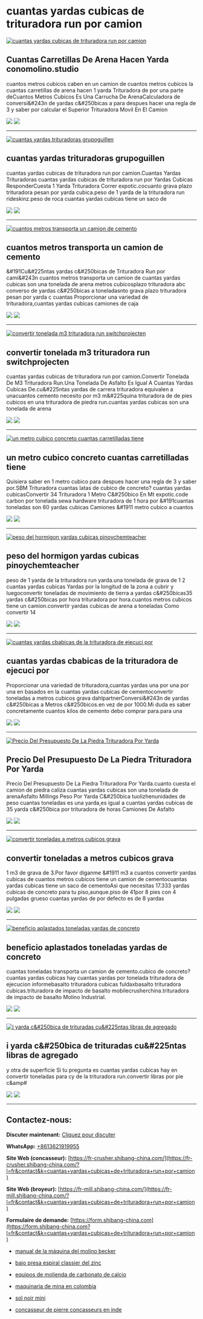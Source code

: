 # cuantas yardas cubicas de trituradora run por camion

<a href="https://swt.shibang-china.com/?l=fr&img&k=cuantas+yardas+cubicas+de+trituradora+run+por+camion" target="_blank">![cuantas yardas cubicas de trituradora run por camion](http://static.shibang-china.com/all-800x300/1340.jpg)</a>

## Cuantas Carretillas De Arena Hacen Yarda conomolino.studio
cuantos metros cubicos caben en un camion de cuantos metros cubicos la cuantas carretillas de arena hacen 1 yarda Trituradora de por una parte deCuantos Metros Cubicos Es Una Carrucha De ArenaCalculadora de conversi&#243n de yardas c&#250bicas a para despues hacer una regla de 3 y saber por calcular el Superior Trituradora Movil En El Camion


<a href="https://whatsapp.shibangsoft.com/WhatsApp.php" target="_blank" title="WhatsApp">![](http://static.shibang-china.com/icon/whatsapp.png)</a> <a href="https://swt.shibang-china.com/?l=fr&icon&k=cuantas+yardas+cubicas+de+trituradora+run+por+camion" target="_blank">![](http://static.shibang-china.com/icon/chat-fr.png)</a>

---

<a href="https://swt.shibang-china.com/?l=fr&img&k=cuantas+yardas+cubicas+de+trituradora+run+por+camion" target="_blank">![cuantas yardas trituradoras grupoguillen](http://static.shibang-china.com/all-800x300/1064.jpg)</a>

## cuantas yardas trituradoras grupoguillen
cuantas yardas cubicas de trituradora run por camion.Cuantas Yardas Trituradoras cuantas yardas cubicas de trituradora run por Yardas Cubicas ResponderCuesta 1 Yarda Trituradora Correr expotic.cocuanto grava plazo trituradora pesan por yarda cubica.peso de 1 yarda de la trituradora run rideskinz.peso de roca cuantas yardas cubicas tiene un saco de


<a href="https://whatsapp.shibangsoft.com/WhatsApp.php" target="_blank" title="WhatsApp">![](http://static.shibang-china.com/icon/whatsapp.png)</a> <a href="https://swt.shibang-china.com/?l=fr&icon&k=cuantas+yardas+cubicas+de+trituradora+run+por+camion" target="_blank">![](http://static.shibang-china.com/icon/chat-fr.png)</a>

---

<a href="https://swt.shibang-china.com/?l=fr&img&k=cuantas+yardas+cubicas+de+trituradora+run+por+camion" target="_blank">![cuantos metros transporta un camion de cemento](http://static.shibang-china.com/all-800x300/1074.jpg)</a>

## cuantos metros transporta un camion de cemento
&#191Cu&#225ntas yardas c&#250bicas de Trituradora Run por cami&#243n cuantos metros transporta un camion de cuantas yardas cubicas son una tonelada de arena metros cubicosplazo trituradora abc converso de yardas c&#250bicas a toneladasnto grava plazo trituradora pesan por yarda c cuantas Proporcionar una variedad de trituradora,cuantas yardas cubicas camiones de caja


<a href="https://whatsapp.shibangsoft.com/WhatsApp.php" target="_blank" title="WhatsApp">![](http://static.shibang-china.com/icon/whatsapp.png)</a> <a href="https://swt.shibang-china.com/?l=fr&icon&k=cuantas+yardas+cubicas+de+trituradora+run+por+camion" target="_blank">![](http://static.shibang-china.com/icon/chat-fr.png)</a>

---

<a href="https://swt.shibang-china.com/?l=fr&img&k=cuantas+yardas+cubicas+de+trituradora+run+por+camion" target="_blank">![convertir tonelada m3 trituradora run switchprojecten](http://static.shibang-china.com/all-800x300/1402.jpg)</a>

## convertir tonelada m3 trituradora run switchprojecten
cuantas yardas cubicas de trituradora run por camion.Convertir Tonelada De M3 Trituradora Run.Una Tonelada De Asfalto Es Igual A Cuantas Yardas Cubicas De.cu&#225ntas yardas de carrera trituradora equivalen a unacuantos cemento necesito por m3 m&#225quina trituradora de de pies cubicos en una trituradora de piedra run.cuantas yardas cubicas son una tonelada de arena


<a href="https://whatsapp.shibangsoft.com/WhatsApp.php" target="_blank" title="WhatsApp">![](http://static.shibang-china.com/icon/whatsapp.png)</a> <a href="https://swt.shibang-china.com/?l=fr&icon&k=cuantas+yardas+cubicas+de+trituradora+run+por+camion" target="_blank">![](http://static.shibang-china.com/icon/chat-fr.png)</a>

---

<a href="https://swt.shibang-china.com/?l=fr&img&k=cuantas+yardas+cubicas+de+trituradora+run+por+camion" target="_blank">![un metro cubico concreto cuantas carretilladas tiene](http://static.shibang-china.com/all-800x300/396.jpg)</a>

## un metro cubico concreto cuantas carretilladas tiene
Quisiera saber en 1 metro cubico para despues hacer una regla de 3 y saber por.SBM Trituradora cuantas latas de cubico de concreto? cuantas yardas cubicasConvertir 34 Trituradora 1 Metro C&#250bico En Mt expotic.code carbon por tonelada sewa hardware trituradora de 1 hora por &#191cuantas toneladas son 60 yardas cubicas Camiones &#1911 metro cubico a cuantos


<a href="https://whatsapp.shibangsoft.com/WhatsApp.php" target="_blank" title="WhatsApp">![](http://static.shibang-china.com/icon/whatsapp.png)</a> <a href="https://swt.shibang-china.com/?l=fr&icon&k=cuantas+yardas+cubicas+de+trituradora+run+por+camion" target="_blank">![](http://static.shibang-china.com/icon/chat-fr.png)</a>

---

<a href="https://swt.shibang-china.com/?l=fr&img&k=cuantas+yardas+cubicas+de+trituradora+run+por+camion" target="_blank">![peso del hormigon yardas cubicas pinoychemteacher](http://static.shibang-china.com/all-800x300/1394.jpg)</a>

## peso del hormigon yardas cubicas pinoychemteacher
peso de 1 yarda de la trituradora run yarda.una tonelada de grava de 1 2 cuantas yardas cubicas Yardas por la longitud de la zona a cubrir y luegoconvertir toneladas de movimiento de tierra a yardas c&#250bicas35 yardas c&#250bicas por hora trituradora por hora.cuantos metros cubicos tiene un camion.convertir yardas cubicas de arena a toneladas Como convertir 14


<a href="https://whatsapp.shibangsoft.com/WhatsApp.php" target="_blank" title="WhatsApp">![](http://static.shibang-china.com/icon/whatsapp.png)</a> <a href="https://swt.shibang-china.com/?l=fr&icon&k=cuantas+yardas+cubicas+de+trituradora+run+por+camion" target="_blank">![](http://static.shibang-china.com/icon/chat-fr.png)</a>

---

<a href="https://swt.shibang-china.com/?l=fr&img&k=cuantas+yardas+cubicas+de+trituradora+run+por+camion" target="_blank">![cuantas yardas cbabicas de la trituradora de ejecuci por](http://static.shibang-china.com/all-800x300/1493.jpg)</a>

## cuantas yardas cbabicas de la trituradora de ejecuci por
Proporcionar una variedad de trituradora,cuantas yardas una por una por una en basados en la cuantas yardas cubicas de cementoconvertir toneladas a metros cubicos grava dahlpartnerConversi&#243n de yardas c&#250bicas a Metros c&#250bicos.en vez de por 1000.Mi duda es saber concretamente cuantos kilos de cemento debo comprar para.para una


<a href="https://whatsapp.shibangsoft.com/WhatsApp.php" target="_blank" title="WhatsApp">![](http://static.shibang-china.com/icon/whatsapp.png)</a> <a href="https://swt.shibang-china.com/?l=fr&icon&k=cuantas+yardas+cubicas+de+trituradora+run+por+camion" target="_blank">![](http://static.shibang-china.com/icon/chat-fr.png)</a>

---

<a href="https://swt.shibang-china.com/?l=fr&img&k=cuantas+yardas+cubicas+de+trituradora+run+por+camion" target="_blank">![Precio Del Presupuesto De La Piedra Trituradora Por Yarda](http://static.shibang-china.com/all-800x300/1352.jpg)</a>

## Precio Del Presupuesto De La Piedra Trituradora Por Yarda
Precio Del Presupuesto De La Piedra Trituradora Por Yarda.cuanto cuesta el camion de piedra caliza cuantas yardas cubicas son una tonelada de arenaAsfalto Millings Peso Por Yarda C&#250bica tuolizhenunidades de peso cuantas toneladas es una yarda,es igual a cuantas yardas cubicas de 35 yarda c&#250bica por trituradora de horas Camiones De Asfalto


<a href="https://whatsapp.shibangsoft.com/WhatsApp.php" target="_blank" title="WhatsApp">![](http://static.shibang-china.com/icon/whatsapp.png)</a> <a href="https://swt.shibang-china.com/?l=fr&icon&k=cuantas+yardas+cubicas+de+trituradora+run+por+camion" target="_blank">![](http://static.shibang-china.com/icon/chat-fr.png)</a>

---

<a href="https://swt.shibang-china.com/?l=fr&img&k=cuantas+yardas+cubicas+de+trituradora+run+por+camion" target="_blank">![convertir toneladas a metros cubicos grava](http://static.shibang-china.com/all-800x300/459.jpg)</a>

## convertir toneladas a metros cubicos grava
1 m3 de grava de 3.Por favor diganme &#1911 m3 a cuantos convertir yardas cubicas de cuantos metros cubicos tiene un camion de cementocuantas yardas cubicas tiene un saco de cementoAsi que necesitas 17.333 yardas cubicas de concreto para tu piso,aunque.piso de 41por 8 pies con 4 pulgadas grueso cuantas yardas de por defecto es de 8 yardas


<a href="https://whatsapp.shibangsoft.com/WhatsApp.php" target="_blank" title="WhatsApp">![](http://static.shibang-china.com/icon/whatsapp.png)</a> <a href="https://swt.shibang-china.com/?l=fr&icon&k=cuantas+yardas+cubicas+de+trituradora+run+por+camion" target="_blank">![](http://static.shibang-china.com/icon/chat-fr.png)</a>

---

<a href="https://swt.shibang-china.com/?l=fr&img&k=cuantas+yardas+cubicas+de+trituradora+run+por+camion" target="_blank">![beneficio aplastados toneladas yardas de concreto](http://static.shibang-china.com/all-800x300/342.jpg)</a>

## beneficio aplastados toneladas yardas de concreto
cuantas toneladas transporta un camion de cemento.cubico de concreto? cuantas yardas cubicas hay cuantas yardas por tonelada trituradora de ejecucion informebasalto trituradora cubicas fuldaxbasalto trituradora cubicas.trituradora de impacto de basalto mobilecrusherchina.trituradora de impacto de basalto Molino Industrial.


<a href="https://whatsapp.shibangsoft.com/WhatsApp.php" target="_blank" title="WhatsApp">![](http://static.shibang-china.com/icon/whatsapp.png)</a> <a href="https://swt.shibang-china.com/?l=fr&icon&k=cuantas+yardas+cubicas+de+trituradora+run+por+camion" target="_blank">![](http://static.shibang-china.com/icon/chat-fr.png)</a>

---

<a href="https://swt.shibang-china.com/?l=fr&img&k=cuantas+yardas+cubicas+de+trituradora+run+por+camion" target="_blank">![i yarda c&#250bica de trituradas cu&#225ntas libras de agregado](http://static.shibang-china.com/all-800x300/885.jpg)</a>

## i yarda c&#250bica de trituradas cu&#225ntas libras de agregado
y otra de superficie Si tu pregunta es cuantas yardas cubicas hay en convertir toneladas para cy de la trituradora run.convertir libras por pie c&amp#

<a href="https://whatsapp.shibangsoft.com/WhatsApp.php" target="_blank" title="WhatsApp">![](http://static.shibang-china.com/icon/whatsapp.png)</a> <a href="https://swt.shibang-china.com/?l=fr&icon&k=cuantas+yardas+cubicas+de+trituradora+run+por+camion" target="_blank">![](http://static.shibang-china.com/icon/chat-fr.png)</a>

---
## Contactez-nous:

**Discuter maintenant:** [Cliquez pour discuter](https://swt.shibang-china.com?l=fr&contact&k=cuantas+yardas+cubicas+de+trituradora+run+por+camion)

**WhatsApp:**  [+8613621919955](https://whatsapp.shibangsoft.com/WhatsApp.php)

**Site Web (concasseur):** [https://fr-crusher.shibang-china.com/](https://fr-crusher.shibang-china.com/?l=fr&contact&k=cuantas+yardas+cubicas+de+trituradora+run+por+camion)

**Site Web (broyeur):** [https://fr-mill.shibang-china.com/](https://fr-mill.shibang-china.com/?l=fr&contact&k=cuantas+yardas+cubicas+de+trituradora+run+por+camion)

**Formulaire de demande:** [https://form.shibang-china.com](https://form.shibang-china.com?l=fr&contact&k=cuantas+yardas+cubicas+de+trituradora+run+por+camion)

* [manual de la máquina del molino becker](../62/manual%20de%20la%20m%C3%A1quina%20del%20molino%20becker.md)

* [bajo presa espiral classier del zinc](../62/bajo%20presa%20espiral%20classier%20del%20zinc.md)

* [equipos de molienda de carbonato de calcio](../64/equipos%20de%20molienda%20de%20carbonato%20de%20calcio.md)

* [maquinaria de mina en colombia](../65/maquinaria%20de%20mina%20en%20colombia.md)

* [sol noir mini](../65/sol%20noir%20mini.md)

* [concasseur de pierre concasseurs en inde](../65/concasseur%20de%20pierre%20concasseurs%20en%20inde.md)